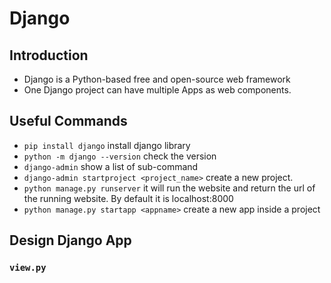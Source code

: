 # Django

## Introduction

- Django is a Python-based free and open-source web framework
- One Django project can have multiple Apps as web components.

## Useful Commands

- `pip install django` install django library
- `python -m django --version` check the version
- `django-admin` show a list of sub-command
- `django-admin startproject <project_name>` create a new project.
- `python manage.py runserver` it will run the website and return the url of the running website. By default it is localhost:8000
- `python manage.py startapp <appname>` create a new app inside a project

## Design Django App

### `view.py`
